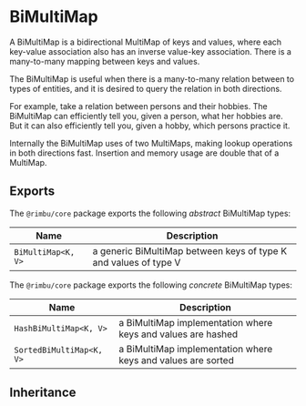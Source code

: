 # BiMultiMap

A BiMultiMap is a bidirectional MultiMap of keys and values, where each key-value association also has an inverse value-key association. There is a many-to-many mapping between keys and values.

The BiMultiMap is useful when there is a many-to-many relation between to types of entities, and it is desired to query the relation in both directions.

For example, take a relation between persons and their hobbies. The BiMultiMap can efficiently tell you, given a person, what her hobbies are. But it can also efficiently tell you, given a hobby, which persons practice it.

Internally the BiMultiMap uses of two MultiMaps, making lookup operations in both directions fast. Insertion and memory usage are double that of a MultiMap.

## Exports

The `@rimbu/core` package exports the following _abstract_ BiMultiMap types:

| Name               | Description                                                      |
| ------------------ | ---------------------------------------------------------------- |
| `BiMultiMap<K, V>` | a generic BiMultiMap between keys of type K and values of type V |

The `@rimbu/core` package exports the following _concrete_ BiMultiMap types:

| Name                     | Description                                                  |
| ------------------------ | ------------------------------------------------------------ |
| `HashBiMultiMap<K, V>`   | a BiMultiMap implementation where keys and values are hashed |
| `SortedBiMultiMap<K, V>` | a BiMultiMap implementation where keys and values are sorted |

## Inheritance

<img id="_inheritance" class="diagram" />

<script src="bimultimap/bimultimap.js"></script>

<!-- ## Usage

### Creation

[Open with type interence](https://codesandbox.io/s/rimbu-sandbox-d4tbk?previewwindow=console&view=split&editorsize=65&moduleview=1&module=/src/bimultimap/create.ts ':target=_blank :class=btn')

[Create](https://codesandbox.io/embed/rimbu-sandbox-d4tbk?previewwindow=console&view=split&editorsize=65&codemirror=1&moduleview=1&module=/src/bimultimap/create.ts ':include :type=iframe width=100% height=450px')

### Query

[Open with type interence](https://codesandbox.io/s/rimbu-sandbox-d4tbk?previewwindow=console&view=split&editorsize=65&moduleview=1&module=/src/bimultimap/query.ts ':target=_blank :class=btn')

[Query](https://codesandbox.io/embed/rimbu-sandbox-d4tbk?previewwindow=console&view=split&editorsize=65&codemirror=1&moduleview=1&module=/src/bimultimap/query.ts ':include :type=iframe width=100% height=450px')

### Motivation

[Open with type interence](https://codesandbox.io/s/rimbu-sandbox-d4tbk?previewwindow=console&view=split&editorsize=65&moduleview=1&module=/src/bimultimap/motivation.ts ':target=_blank :class=btn')

[Motivation](https://codesandbox.io/embed/rimbu-sandbox-d4tbk?previewwindow=console&view=split&editorsize=65&codemirror=1&moduleview=1&module=/src/bimultimap/motivation.ts ':include :type=iframe width=100% height=450px')

### Builder

[Open with type interence](https://codesandbox.io/s/rimbu-sandbox-d4tbk?previewwindow=console&view=split&editorsize=65&moduleview=1&module=/src/bimultimap/build.ts ':target=_blank :class=btn')

[Build](https://codesandbox.io/embed/rimbu-sandbox-d4tbk?previewwindow=console&view=split&editorsize=65&codemirror=1&moduleview=1&module=/src/bimultimap/build.ts ':include :type=iframe width=100% height=450px') -->
